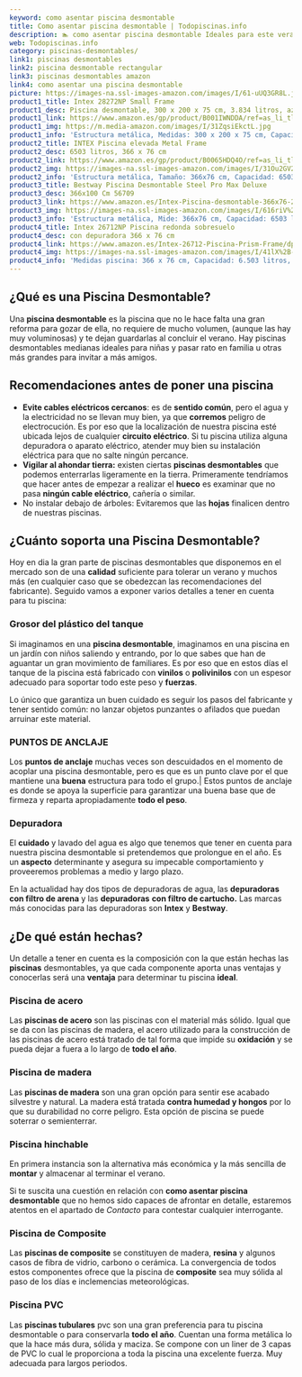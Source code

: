 ```yaml
---
keyword: como asentar piscina desmontable
title: Como asentar piscina desmontable | Todopiscinas.info
description: 🏊 como asentar piscina desmontable Ideales para este verano 2021. Aquí puedes comprar como asentar piscina desmontable y comparar con otras similares. No dejes escapar como asentar piscina desmontable a un precio realmente tentador.
web: Todopiscinas.info
category: piscinas-desmontables/
link1: piscinas desmontables
link2: piscina desmontable rectangular
link3: piscinas desmontables amazon
link4: como asentar una piscina desmontable
picture: https://images-na.ssl-images-amazon.com/images/I/61-uUQ3GR8L.jpg
product1_title: Intex 28272NP Small Frame
product1_desc: Piscina desmontable, 300 x 200 x 75 cm, 3.834 litros, azul
product1_link: https://www.amazon.es/gp/product/B001IWNDDA/ref=as_li_tl?ie=UTF8&camp=3638&creative=24630&creativeASIN=B001IWNDDA&linkCode=as2&tag=todopiscinas0e-21&linkId=25b9d647487c889cb6ef56ed63f50ca1
product1_img: https://m.media-amazon.com/images/I/31ZqsiEkctL.jpg
product1_info: 'Estructura metálica, Medidas: 300 x 200 x 75 cm, Capacidad: 3.834 litros, Para 6 personas (+ 6 años), Fácil montaje, Forma rectangular'
product2_title: INTEX Piscina elevada Metal Frame
product2_desc: 6503 litros, 366 x 76 cm
product2_link: https://www.amazon.es/gp/product/B0065HDQ4O/ref=as_li_tl?ie=UTF8&camp=3638&creative=24630&creativeASIN=B0065HDQ4O&linkCode=as2&tag=todopiscinas0e-21&linkId=ed2430e3ba564d3527ee103df33ed7b3
product2_img: https://images-na.ssl-images-amazon.com/images/I/31Ou2GV2SAL.jpg
product2_info: 'Estructura metálica, Tamaño: 366x76 cm, Capacidad: 6503 litros, Forma circular, De 4 a 7 personas (+6 años)'
product3_title: Bestway Piscina Desmontable Steel Pro Max Deluxe
product3_desc: 366x100 Cm 56709
product3_link: https://www.amazon.es/Intex-Piscina-desmontable-366x76-28210NP/dp/B0065HDQ4O?__mk_es_ES=%C3%85M%C3%85%C5%BD%C3%95%C3%91&crid=25UQGV9HG2INI&dchild=1&keywords=piscinas+desmontables&qid=1615854176&sprefix=piscinas+dem%2Caps%2C201&sr=8-5&linkCode=ll1&tag=todopiscinas0e-21&linkId=34f200977c6cbaab1f3f4d9ac0e64755&language=es_ES&ref_=as_li_ss_tl
product3_img: https://images-na.ssl-images-amazon.com/images/I/616riV%2BiY3L.jpg
product3_info: 'Estructura metálica, Mide: 366x76 cm, Capacidad: 6503 litros, De 4 a 7 personas mayores de 6 años, Forma circular, Tecnología Super-Tough'
product4_title: Intex 26712NP Piscina redonda sobresuelo
product4_desc: con depuradora 366 x 76 cm
product4_link: https://www.amazon.es/Intex-26712-Piscina-Prism-Frame/dp/B07FB823GL?__mk_es_ES=%C3%85M%C3%85%C5%BD%C3%95%C3%91&dchild=1&keywords=piscinas+desmontables+con+depuradora&qid=1615936418&sr=8-5&linkCode=ll1&tag=todopiscinas0e-21&linkId=d98699de7830cd471766fa1daa36de34&language=es_ES&ref_=as_li_ss_tl
product4_img: https://images-na.ssl-images-amazon.com/images/I/41lX%2B-YpibL.jpg
product4_info: 'Medidas piscina: 366 x 76 cm, Capacidad: 6.503 litros, Incluye depuradora de cartucha A, Lona resistente triple capa'
---
```


## ¿Qué es una Piscina Desmontable?

Una **piscina desmontable** es la piscina que no le hace falta una gran reforma para gozar de ella, no requiere de mucho volumen, (aunque las hay muy voluminosas) y te dejan guardarlas al concluir el verano. Hay piscinas desmontables medianas ideales para niñas y pasar rato en familia u otras más grandes para invitar a más amigos.

<brand-panel :title=product1_title :desc=product1_desc :img=product1_img :link=product1_link></brand-panel>

<stats-list :link1=link1 :link2=link2 :link3=link3 :link4=link4 :category=category></stats-list>


## Recomendaciones antes de poner una piscina



*   **Evite cables eléctricos cercanos**: es de **sentido común**, pero el agua y la electricidad no se llevan muy bien, ya que **corremos** peligro de electrocución. Es por eso que la localización de nuestra piscina esté ubicada lejos de cualquier **circuito eléctrico**. Si tu piscina utiliza alguna depuradora o aparato eléctrico, atender muy bien su instalación eléctrica para que no salte ningún percance.
*   **Vigilar al ahondar tierra:** existen ciertas **piscinas desmontables** que podemos enterrarlas ligeramente en la tierra. Primeramente tendríamos que hacer antes de empezar a realizar el **hueco** es examinar que no pasa **ningún cable eléctrico**, cañería o similar.
*   No instalar debajo de árboles: Evitaremos que las **hojas** finalicen dentro de nuestras piscinas.


## ¿Cuánto soporta una Piscina Desmontable?

Hoy en dia la gran parte de piscinas desmontables que disponemos en el mercado son de una **calidad** suficiente para tolerar un verano y muchos más (en cualquier caso que se obedezcan las recomendaciones del fabricante). Seguido vamos a exponer varios detalles a tener en cuenta para tu piscina:


### Grosor del plástico del tanque

Si imaginamos en una **piscina desmontable**, imaginamos en una piscina en un jardín con niños saliendo y entrando, por lo que sabes que han de aguantar un gran movimiento de familiares. Es por eso que en estos días el tanque de la piscina está fabricado con **vinilos** o **polivinilos** con un espesor adecuado para soportar todo este peso y **fuerzas**.

Lo único que garantiza un	 buen cuidado es seguir los pasos del fabricante y tener sentido común: no lanzar objetos punzantes o afilados que puedan arruinar este material.


### PUNTOS DE ANCLAJE

Los **puntos de anclaje** muchas veces son descuidados en el momento de acoplar una piscina desmontable, pero  es que es un punto clave por el que mantiene una **buena** estructura para todo el grupo.| Estos puntos de anclaje es donde se apoya la superficie para garantizar una buena base que de firmeza y reparta apropiadamente **todo el peso**.

<external-banner></external-banner>



### Depuradora

El **cuidado** y lavado del agua es algo que tenemos que tener en cuenta para nuestra piscina desmontable si pretendemos que prolongue en el año. Es un **aspecto** determinante y asegura su impecable comportamiento y proveeremos problemas a medio y largo plazo.

En la actualidad hay dos tipos de depuradoras de agua, las **depuradoras con filtro de arena** y  las **depuradoras** **con filtro de cartucho.** Las marcas más conocidas para las depuradoras son **Intex** y **Bestway**.


## ¿De qué  están hechas?

Un detalle a tener en cuenta es la composición con la que están hechas las **piscinas** desmontables, ya que cada componente aporta unas ventajas y conocerlas  será una **ventaja** para determinar tu piscina **ideal**.


### Piscina de acero

Las **piscinas de acero** son las piscinas con el material más sólido. Igual que se da con las piscinas de madera, el acero utilizado para la construcción de las piscinas de acero está tratado de tal forma que impide su **oxidación** y se pueda dejar a fuera a lo largo de **todo el año**.


### Piscina de madera

Las **piscinas de madera** son una gran opción para sentir ese acabado silvestre y natural. La madera está tratada **contra humedad y hongos** por lo que su durabilidad no corre peligro. Esta opción de piscina se puede soterrar o semienterrar.


### Piscina hinchable

En primera instancia son la alternativa más económica y la más sencilla de **montar** y almacenar al terminar el verano.

Si te suscita una cuestión en relación con **como asentar piscina desmontable** que no hemos sido capaces de afrontar en detalle, estaremos atentos en el apartado de _Contacto_ para contestar cualquier interrogante.


### Piscina de Composite

Las **piscinas de composite** se constituyen de madera, **resina** y algunos casos de fibra de vidrio, carbono o cerámica. La convergencia de todos estos componentes ofrece que la piscina de **composite** sea muy sólida al paso de los días e inclemencias meteorológicas.


### Piscina  PVC

Las **piscinas tubulares** pvc son una gran preferencia para tu piscina desmontable o para conservarla **todo el año**. Cuentan una forma metálica lo que la hace más dura, sólida y maciza. Se compone con un liner de 3 capas de PVC lo cual le proporciona a toda la piscina una excelente fuerza. Muy adecuada para largos periodos.